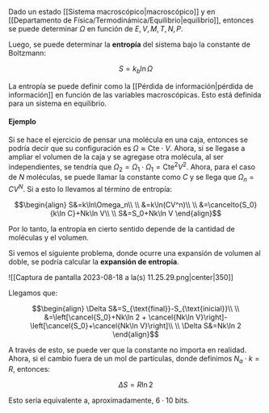 
Dado un estado [[Sistema macroscópico|macroscópico]] y en [[Departamento de Física/Termodinámica/Equilibrio|equilibrio]], entonces se puede determinar $\Omega$ en función de $E,V,M,T,N,P$. 

Luego, se puede determinar la **entropía** del sistema bajo la constante de Boltzmann: 

$$S=k_b\ln\Omega$$

La entropía se puede definir como la [[Pérdida de información|pérdida de información]] en función de las variables macroscópicas. Esto está definida para un sistema en equilibrio. 

#### Ejemplo 

Si se hace el ejercicio de pensar una molécula en una caja, entonces se podría decir que su configuración es $\Omega\approx\text{Cte}\cdot V$. Ahora, si se llegase a ampliar el volumen de la caja y se agregase otra molécula, al ser independientes, se tendría que $\Omega_2=\Omega_1\cdot\Omega_1=\text{Cte}^2V^2$. Ahora, para el caso de $N$ moléculas, se puede llamar la constante como $C$ y se llega que $\Omega_n=CV^N$. Si a esto lo llevamos al término de entropía: 

$$\begin{align}
S&=k\ln\Omega_n\\  \\
&=k\ln(CV^n)\\  \\
&=\cancelto{S_0}{k\ln C}+Nk\ln V\\  \\
S&=S_0+Nk\ln V
\end{align}$$

Por lo tanto, la entropía en cierto sentido depende de la cantidad de moléculas y el volumen. 

Si vemos el siguiente problema, donde ocurre una expansión de volumen al doble, se podría calcular la **expansión de entropía**. 

![[Captura de pantalla 2023-08-18 a la(s) 11.25.29.png|center|350]]

Llegamos que: 

$$\begin{align}
\Delta S&=S_{\text{final}}-S_{\text{inicial}}\\  \\
&=\left[\cancel{S_0}+Nk\ln 2 + \cancel{Nk\ln V}\right]-\left[\cancel{S_0}+\cancel{Nk\ln V}\right]\\  \\
\Delta S&=Nk\ln 2
\end{align}$$

A través de esto, se puede ver que la constante no importa en realidad. Ahora, si el cambio fuera de un mol de partículas, donde definimos $N_a\cdot k=R$, entonces: 

$$\Delta S=R\ln 2$$

Esto sería equivalente a, aproximadamente, $6\cdot 10$ bits.